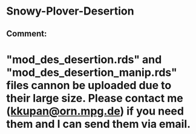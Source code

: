 # Snowy-Plover-Desertion

## Comment:
# "mod_des_desertion.rds" and "mod_des_desertion_manip.rds" files cannon be uploaded due to their large size. Please contact me (kkupan@orn.mpg.de) if you need them and I can send them via email. 
